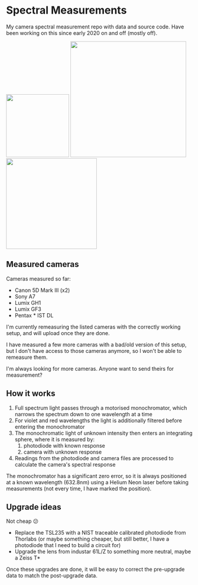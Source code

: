 # Spectral Measurements

My camera spectral measurement repo with data and source code. Have been working on this since early 2020 on and off (mostly off).

<img src="https://user-images.githubusercontent.com/23642861/144692391-57ce9639-8922-4689-961b-6ae15a40ab84.jpg" width="170"> <img src="https://user-images.githubusercontent.com/23642861/144686777-f576c793-c779-4354-8aaf-614a1862b31c.jpg" width="313"> <img src="https://user-images.githubusercontent.com/23642861/146589733-3cd6d355-fbcd-4ee3-8e5e-60af4300f4f6.png" width="245">

## Measured cameras

Cameras measured so far:

- Canon 5D Mark III (x2)
- Sony A7
- Lumix GH1
- Lumix GF3
- Pentax * IST DL

I'm currently remeasuring the listed cameras with the correctly working setup, and will upload once they are done.

I have measured a few more cameras with a bad/old version of this setup, but I don't have access to those cameras anymore, so I won't be able to remeasure them.

I'm always looking for more cameras. Anyone want to send theirs for measurement?

## How it works

1. Full spectrum light passes through a motorised monochromator, which narrows the spectrum down to one wavelength at a time
2. For violet and red wavelengths the light is additionally filtered before entering the monochromator
3. The monochromatic light of unknown intensity then enters an integrating sphere, where it is measured by:
    1. photodiode with known response
    2. camera with unknown response
4. Readings from the photodiode and camera files are processed to calculate the camera's spectral response

The monochromator has a significant zero error, so it is always positioned at a known wavelength (632.8nm) using a Helium Neon laser before taking measurements (not every time, I have marked the position).

## Upgrade ideas

Not cheap 😕

- Replace the TSL235 with a NIST traceable calibrated photodiode from Thorlabs (or maybe something cheaper, but still better, I have a photodiode that I need to build a circuit for)
- Upgrade the lens from industar 61L/Z to something more neutral, maybe a Zeiss T*

Once these upgrades are done, it will be easy to correct the pre-upgrade data to match the post-upgrade data.
